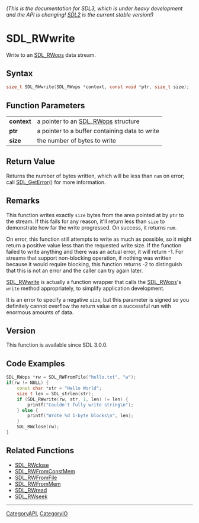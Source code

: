 ###### (This is the documentation for SDL3, which is under heavy development and the API is changing! [SDL2](https://wiki.libsdl.org/SDL2/) is the current stable version!)
# SDL_RWwrite

Write to an [SDL_RWops](SDL_RWops) data stream.

## Syntax

```c
size_t SDL_RWwrite(SDL_RWops *context, const void *ptr, size_t size);

```

## Function Parameters

|                 |                                                  |
| --------------- | ------------------------------------------------ |
| **context**     | a pointer to an [SDL_RWops](SDL_RWops) structure |
| **ptr**         | a pointer to a buffer containing data to write   |
| **size**        | the number of bytes to write                     |

## Return Value

Returns the number of bytes written, which will be less than `num` on
error; call [SDL_GetError](SDL_GetError)() for more information.

## Remarks

This function writes exactly `size` bytes from the area pointed at by `ptr`
to the stream. If this fails for any reason, it'll return less than `size`
to demonstrate how far the write progressed. On success, it returns `num`.

On error, this function still attempts to write as much as possible, so it
might return a positive value less than the requested write size. If the
function failed to write anything and there was an actual error, it will
return -1. For streams that support non-blocking operation, if nothing was
written because it would require blocking, this function returns -2 to
distinguish that this is not an error and the caller can try again later.

[SDL_RWwrite](SDL_RWwrite) is actually a function wrapper that calls the
[SDL_RWops](SDL_RWops)'s `write` method appropriately, to simplify
application development.

It is an error to specify a negative `size`, but this parameter is signed
so you definitely cannot overflow the return value on a successful run with
enormous amounts of data.

## Version

This function is available since SDL 3.0.0.

## Code Examples

```c++
SDL_RWops *rw = SDL_RWFromFile("hello.txt", "w");
if(rw != NULL) {
    const char *str = "Hello World";
    size_t len = SDL_strlen(str);
    if (SDL_RWwrite(rw, str, 1, len) != len) {
        printf("Couldn't fully write string\n");
    } else {
        printf("Wrote %d 1-byte blocks\n", len);
    }
    SDL_RWclose(rw);
}
```

## Related Functions

* [SDL_RWclose](SDL_RWclose)
* [SDL_RWFromConstMem](SDL_RWFromConstMem)
* [SDL_RWFromFile](SDL_RWFromFile)
* [SDL_RWFromMem](SDL_RWFromMem)
* [SDL_RWread](SDL_RWread)
* [SDL_RWseek](SDL_RWseek)

----
[CategoryAPI](CategoryAPI), [CategoryIO](CategoryIO)


